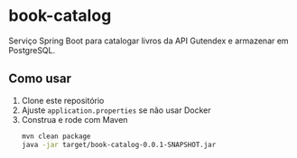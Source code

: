 # book-catalog

Serviço Spring Boot para catalogar livros da API Gutendex e armazenar em PostgreSQL.

## Como usar

1. Clone este repositório  
2. Ajuste `application.properties` se não usar Docker  
3. Construa e rode com Maven  
   ```bash
   mvn clean package
   java -jar target/book-catalog-0.0.1-SNAPSHOT.jar
